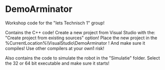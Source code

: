 # DemoArminator
Workshop code for the "Iets Technisch 1" group!

Contains the C++ code!
Create a new project from Visual Studio with the: "Create project from existing sources" option!
Place the new project in the %CurrentLocation%\VisualStudio\DemoArminator !
And make sure it compiles!
Use other compilers at your own1 risk!

Also contains the code to simulate the robot in the "Simulatie" folder.
Select the 32 or 64 bit executable and make sure it starts!
